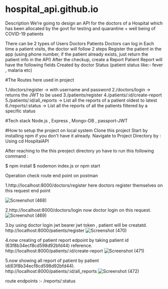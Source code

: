# hospital_api.github.io

Description
We’re going to design an API for the doctors of a Hospital which has been allocated by the govt for testing and quarantine + well being of COVID-19 patients

There can be 2 types of Users
Doctors
Patients
Doctors can log in
Each time a patient visits, the doctor will follow 2 steps
Register the patient in the app (using phone number, if the patient already exists, just return the patient info in the API)
After the checkup, create a Report
Patient Report will have the following fields
Created by doctor
Status (patient status like:- fever , malaria etc)


#The Routes here used in project

1./doctors/register → with username and password
2./doctors/login → returns the JWT to be used
3./patients/register
4./patients/:id/create-report
5./patients/:id/all_reports → List all the reports of a patient oldest to latest
6./reports/:status → List all the reports of all the patients filtered by a specific status

#Tech stack
Node.js , Express , Mongo-DB , passport-JWT

#How to setup the project on local system
Clone this project
Start by installing npm if you don't have it already.
Navigate to Project Directory by : Using
cd HospitalAPI

After reaching to the this preoject directory yo have to run this following command :

$ npm install
$ nodemon index.js or npm start

Operation check route end point on postman

1.http://localhost:8000/doctors/register
here doctors register themselves on this request end point

![Screenshot (468)](https://user-images.githubusercontent.com/31533479/232399964-eda6b8ee-475b-4fab-93b7-275f278dee8f.png)



2.http://localhost:8000/doctors/login
now doctor login on this request.
![Screenshot (469)](https://user-images.githubusercontent.com/31533479/232400113-e65057f5-2d17-4ab3-9116-ca70ef18e4b3.png)


3.by using doctor login jwt bearer jwt token , patient will be creatatd.
http://localhost:8000/patients/register
![Screenshot (470)](https://user-images.githubusercontent.com/31533479/232400171-bee7162b-e95e-424a-96a4-258a07eba62d.png)


4.now creating of patient report edpoint by taking patient id (63f8b34ecf8cd598d92bfd44) reference.
http://localhost:8000/patients/:id/create-report
![Screenshot (471)](https://user-images.githubusercontent.com/31533479/232400274-452fc8d4-1715-4f40-96b3-ccc373faca91.png)


5.now showing all report of patient by patient id(63f8b34ecf8cd598d92bfd44).
http://localhost:8000/patients/:id/all_reports
![Screenshot (472)](https://user-images.githubusercontent.com/31533479/232400331-d51e72d7-3f32-4eea-a7ce-64a8c0537f73.png)


route endpoints :- /reports/:status

